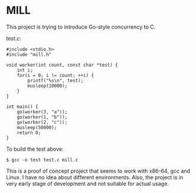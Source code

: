MILL
====

This project is trying to introduce Go-style concurrency to C.

test.c:
```
#include <stdio.h>
#include "mill.h"

void worker(int count, const char *test) {
    int i;
    for(i = 0; i != count; ++i) {
        printf("%s\n", test);
        musleep(10000);
    }
}

int main() {
    go(worker(3, "a"));
    go(worker(1, "b"));
    go(worker(2, "c"));
    musleep(50000);
    return 0;
}
```

To build the test above:
```
$ gcc -o test test.c mill.c
```

This is a proof of concept project that seems to work with x86-64, gcc
and Linux. I have no idea about different environments. Also, the project
is in very early stage of development and not suitable for actual usage.
